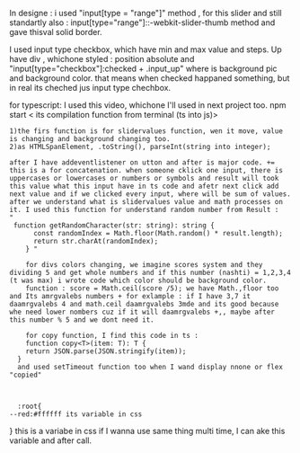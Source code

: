 In designe :
   i used "input[type = "range"]" method , for this slider and still standartly
   also : input[type="range"]::-webkit-slider-thumb method and gave thisval solid border.

   I used input type checkbox, which have min and max value and steps. Up have div , whichone styled : position absolute and "input[type="checkbox"]:checked + .input_up" where is background pic and background color. that means when checked happaned something, but in real its cheched jus input type chechbox.

   for typescript: I used this video, whichone I'll used in next project too.
    npm start < its compilation function from terminal (ts into js)>

    1)the firs function is for slidervalues function, wen it move, value is changing and background changing too.
    2)as HTMLSpanElement, .toString(), parseInt(string into integer);

    after I have addeventlistener on utton and after is major code. += this is a for concatenation. when someone cklick one input, there is uppercases or lowercases or numbers or symbols and result will took this value what this input have in ts code and afetr next click add next value and if we clicked every input, where will be sum of values.
    after we understand what is slidervalues value and math processes on it. I used this function for understand random number from Result :
    "
     function getRandomCharacter(str: string): string {
          const randomIndex = Math.floor(Math.random() * result.length);
          return str.charAt(randomIndex);
        } "

        for divs colors changing, we imagine scores system and they dividing 5 and get whole numbers and if this number (nashti) = 1,2,3,4 (t was max) i wrote code which color should be background color.
        function : score = Math.ceil(score /5); we have Math.,floor too and Its amrgvalebs numbers + for exlample : if I have 3,7 it daamrgvalebs 4 and math.ceil daamrgvalebs 3mde and its good because whe need lower nombers cuz if it will daamrgvalebs +,, maybe after this number % 5 and we dont need it.

        for copy function, I find this code in ts :
        function copy<T>(item: T): T {
        return JSON.parse(JSON.stringify(item));
      } 
      and used setTimeout function too when I wand display nnone or flex "copied" 
      


      :root{
    --red:#ffffff its variable in css
}  this is a variabe in css if I wanna use same thing multi time, I can ake this variable and after call.
